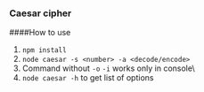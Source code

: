 ### Caesar cipher
####How to use
1. `npm install`
2. `node caesar -s <number> -a <decode/encode>`
3. Command without `-o` `-i` works only in console\
4. `node caesar -h` to get list of options

